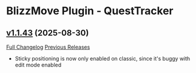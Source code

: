 # BlizzMove Plugin - QuestTracker

## [v1.1.43](https://github.com/NumyAddon/BlizzMovePlugin_QuestTracker/tree/v1.1.43) (2025-08-30)
[Full Changelog](https://github.com/NumyAddon/BlizzMovePlugin_QuestTracker/compare/v1.1.42...v1.1.43) [Previous Releases](https://github.com/NumyAddon/BlizzMovePlugin_QuestTracker/releases)

- Sticky positioning is now only enabled on classic, since it's buggy with edit mode enabled  

